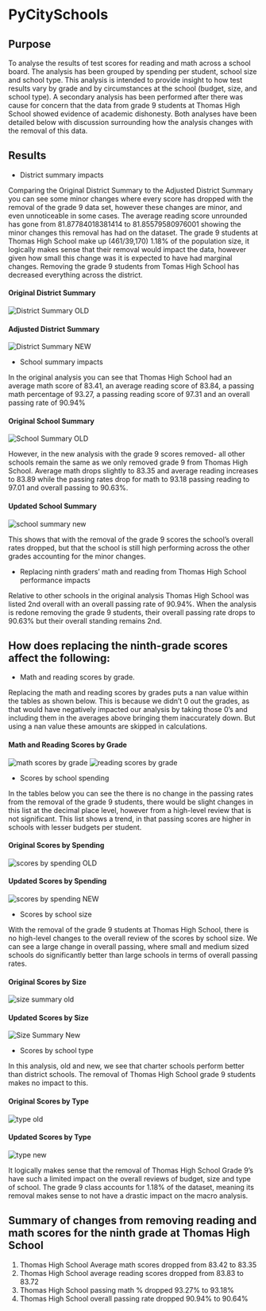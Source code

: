 # PyCitySchools
## Purpose

To analyse the results of test scores for reading and math across a school board. The analysis has been grouped by spending per student, school size and school type. This analysis is intended to provide insight to how test results vary by grade and by circumstances at the school (budget, size, and school type). 
A secondary analysis has been performed after there was cause for concern that the data from grade 9 students at Thomas High School showed evidence of academic dishonesty. Both analyses have been detailed below with discussion surrounding how the analysis changes with the removal of this data. 


## Results
* District summary impacts

Comparing the Original District Summary to the Adjusted District Summary you can see some minor changes where every score has dropped with the removal of the grade 9 data set, however these changes are minor, and even unnoticeable in some cases.  The average reading score unrounded has gone from 81.87784018381414 to 81.85579580976001 showing the minor changes this removal has had on the dataset. The grade 9 students at Thomas High School make up (461/39,170) 1.18% of the population size, it logically makes sense that their removal would impact the data, however given how small this change was it is expected to have had marginal changes. Removing the grade 9 students from Tomas High School has decreased everything across the district.

#### Original District Summary
![District Summary OLD](https://user-images.githubusercontent.com/85718354/126074525-2ec16520-51ba-4beb-8f92-0f61c19112f1.JPG)

#### Adjusted District Summary
![District Summary NEW](https://user-images.githubusercontent.com/85718354/126074453-a50425cc-c93f-4af0-bbd7-8e0acb2aeb17.JPG)

* School summary impacts 

In the original analysis you can see that Thomas High School had an average math score of 83.41, an average reading score of 83.84, a passing math percentage of 93.27, a passing reading score of 97.31  and an overall passing rate of 90.94%

#### Original School Summary
![School Summary OLD](https://user-images.githubusercontent.com/85718354/126075087-68f1b0ac-4303-453a-ab51-5a0280aa485e.JPG)

However, in the new analysis with the grade 9 scores removed- all other schools remain the same as we only removed grade 9 from Thomas High School. 
Average math drops slightly to 83.35 and average reading increases to 83.89 while the passing rates drop for math to 93.18 passing reading to 97.01 and overall passing to 90.63%.

#### Updated School Summary
![school summary new](https://user-images.githubusercontent.com/85718354/126076830-cd8e685b-9821-4c7f-ba95-1dfaaa7b0d4d.JPG)

This shows that with the removal of the grade 9 scores the school’s overall rates dropped, but that the school is still high performing across the other grades accounting for the minor changes.


* Replacing ninth graders’ math and reading from Thomas High School performance impacts

Relative to other schools in the original analysis Thomas High School was listed 2nd overall with an overall passing rate of 90.94%. When the analysis is redone removing the grade 9 students, their overall passing rate drops to 90.63% but their overall standing remains 2nd. 

## How does replacing the ninth-grade scores affect the following:
* Math and reading scores by grade.

Replacing the math and reading scores by grades puts a nan value within the tables as shown below. This is because we didn’t 0 out the grades, as that would have negatively impacted our analysis by taking those 0’s and including them in the averages above bringing them inaccurately down. But using a nan value these amounts are skipped in calculations.

#### Math and Reading Scores by Grade
![math scores by grade](https://user-images.githubusercontent.com/85718354/126075573-08a247bb-b5d8-4700-b998-5c3af86fbfa3.JPG)
![reading scores by grade](https://user-images.githubusercontent.com/85718354/126075574-25874cda-9e31-402e-adc1-565839fdb0c7.JPG)

* Scores by school spending

In the tables below you can see the there is no change in the passing rates from the removal of the grade 9 students, there would be slight changes in this list at the decimal place level, however from a high-level review that is not significant. This list shows a trend, in that passing scores are higher in schools with lesser budgets per student.

#### Original Scores by Spending

![scores by spending OLD](https://user-images.githubusercontent.com/85718354/126075644-7451f158-c48a-47d1-932c-fed11aa78181.JPG)
#### Updated Scores by Spending

![scores by spending NEW](https://user-images.githubusercontent.com/85718354/126076397-ac0e730b-a061-4756-8d4d-012ca3e71157.JPG)


* Scores by school size

With the removal of the grade 9 students at Thomas High School, there is no high-level changes to the overall review of the scores by school size. We can see a large change in overall passing, where small and medium sized schools do significantly better than large schools in terms of overall passing rates. 

#### Original Scores by Size
![size summary old](https://user-images.githubusercontent.com/85718354/126075786-379f1a6b-ebeb-499b-8ab9-5397f0f089a9.JPG)

#### Updated Scores by Size
![Size Summary New](https://user-images.githubusercontent.com/85718354/126076475-daf753c5-68e8-4b4e-b1a0-798a8aa56ade.JPG)


* Scores by school type

In this analysis, old and new, we see that charter schools perform better than district schools. The removal of Thomas High School grade 9 students makes no impact to this. 
#### Original Scores by Type
![type old](https://user-images.githubusercontent.com/85718354/126075892-61f5e6d9-b93e-4452-8ed4-a422429c919d.JPG)
#### Updated Scores by Type
![type new](https://user-images.githubusercontent.com/85718354/126076562-2792fbc0-2aa3-47b8-8ebd-0923b794bf72.JPG)


It logically makes sense that the removal of Thomas High School Grade 9’s have such a limited impact on the overall reviews of budget, size and type of school. The grade 9 class accounts for 1.18% of the dataset, meaning its removal makes sense to not have a drastic impact on the macro analysis.

## Summary of changes from removing reading and math scores for the ninth grade at Thomas High School
1. Thomas High School Average math scores dropped from 83.42 to 83.35
2. Thomas High School average reading scores dropped from 83.83 to 83.72
3. Thomas High School passing math % dropped 93.27% to 93.18%
4. Thomas High School overall passing rate dropped 90.94% to 90.64%


